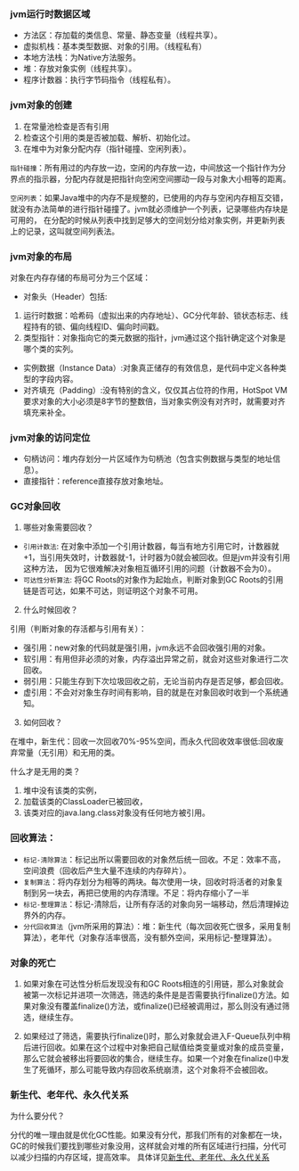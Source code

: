  ### jvm运行时数据区域  
 
* 方法区：存加载的类信息、常量、静态变量（线程共享）。
* 虚拟机栈：基本类型数据、对象的引用。（线程私有）
* 本地方法栈：为Native方法服务。
* 堆：存放对象实例（线程共享）。
* 程序计数器：执行字节码指令（线程私有）。

### jvm对象的创建
1. 在常量池检查是否有引用
2. 检查这个引用的类是否被加载、解析、初始化过。
3. 在堆中为对象分配内存（指针碰撞、空闲列表）。  

`指针碰撞`：所有用过的内存放一边，空闲的内存放一边，中间放这一个指针作为分界点的指示器，分配内存就是把指针向空闲空间挪动一段与对象大小相等的距离。  

`空闲列表`：如果Java堆中的内存不是规整的，已使用的内存与空闲内存相互交错，就没有办法简单的进行指针碰撞了。jvm就必须维护一个列表，记录哪些内存块是可用的，
在分配的时候从列表中找到足够大的空间划分给对象实例，并更新列表上的记录，这叫就空间列表法。  

### jvm对象的布局
对象在内存存储的布局可分为三个区域：
* 对象头（Header）包括:  
1. 运行时数据：哈希码（虚拟出来的内存地址）、GC分代年龄、锁状态标志、线程持有的锁、偏向线程ID、偏向时间戳。
2. 类型指针：对象指向它的类元数据的指针，jvm通过这个指针确定这个对象是哪个类的实列。
* 实例数据（Instance Data）:对象真正储存的有效信息，是代码中定义各种类型的字段内容。
* 对齐填充（Padding）:没有特别的含义，仅仅其占位符的作用，HotSpot VM要求对象的大小必须是8字节的整数倍，当对象实例没有对齐时，就需要对齐填充来补全。

### jvm对象的访问定位
* 句柄访问：堆内存划分一片区域作为句柄池（包含实例数据与类型的地址信息）。
* 直接指针：reference直接存放对象地址。

### GC对象回收
1. 哪些对象需要回收？ 
* `引用计数法`: 在对象中添加一个引用计数器，每当有地方引用它时，计数器就+1，当引用失效时，计数器就-1，计时器为0就会被回收。但是jvm并没有引用这种方法，
因为它很难解决对象相互循环引用的问题（计数器不会为0）。
* `可达性分析算法`: 将GC Roots的对象作为起始点，判断对象到GC Roots的引用链是否可达，如果不可达，则证明这个对象不可用。  

2. 什么时候回收？

  引用（判断对象的存活都与引用有关）：
* 强引用：new对象的代码就是强引用，jvm永远不会回收强引用的对象。
* 软引用：有用但非必须的对象，内存溢出异常之前，就会对这些对象进行二次回收。
* 弱引用：只能生存到下次垃圾回收之前，无论当前内存是否足够，都会回收。
* 虚引用：不会对对象生存时间有影响，目的就是在对象回收时收到一个系统通知。  

3. 如何回收？  

在堆中，新生代：回收一次回收70%-95%空间，而永久代回收效率很低:回收废弃常量（无引用）和无用的类。  

什么才是无用的类？
1. 堆中没有该类的实例，
2. 加载该类的ClassLoader已被回收，
3. 该类对应的java.lang.class对象没有任何地方被引用。  

### 回收算法：
* `标记-清除算法`：标记出所以需要回收的对象然后统一回收。不足：效率不高，空间浪费（回收后产生大量不连续的内存碎片）。
* `复制算法`：将内存划分为相等的两块。每次使用一块，回收时将活者的对象复制到另一块去，再把已使用的内存清理。不足：将内存缩小了一半
* `标记-整理算法`：标记-清除后，让所有存活的对象向另一端移动，然后清理掉边界外的内存。
* `分代回收算法`（jvm所采用的算法）：堆：新生代（每次回收死亡很多，采用复制算法），老年代（对象存活率很高，没有额外空间，采用标记-整理算法）。

### 对象的死亡
1. 如果对象在可达性分析后发现没有和GC Roots相连的引用链，那么对象就会被第一次标记并进项一次筛选，筛选的条件是是否需要执行finalize()方法。如果对象没有覆盖finalize()方法，或finalize()已经被调用过，那么则没有通过筛选，继续生存。  

2. 如果经过了筛选，需要执行finalize()时，那么对象就会进入F-Queue队列中稍后进行回收。如果在这个过程中对象把自己赋值给类变量或对象的成员变量，那么它就会被移出将要回收的集合，继续生存。如果一个对象在finalize()中发生了死循环，那么可能导致内存回收系统崩溃，这个对象将不会被回收。

### 新生代、老年代、永久代关系
为什么要分代？

分代的唯一理由就是优化GC性能。如果没有分代，那我们所有的对象都在一块，GC的时候我们要找到哪些对象没用，这样就会对堆的所有区域进行扫描，分代可以减少扫描的内存区域，提高效率。  具体详见[新生代、老年代、永久代关系](https://github.com/islongfei/Blog/blob/master/java-basics/%E6%96%B0%E7%94%9F%E4%BB%A3%E3%80%81%E8%80%81%E5%B9%B4%E4%BB%A3%E3%80%81%E6%B0%B8%E4%B9%85%E4%BB%A3%E5%85%B3%E7%B3%BB.md)







